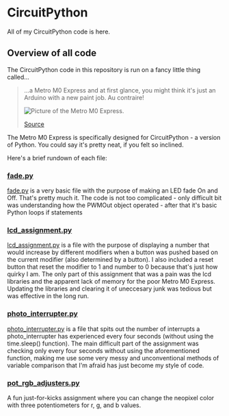 # CircuitPython

All of my CircuitPython code is here.

## Overview of all code

The CircuitPython code in this repository is run on a fancy little thing called...
> ...a Metro M0 Express and at first glance, you might think it's just an Arduino with a new paint job.  Au contraire!
>
> ![Picture of the Metro M0 Express.](https://cdn-shop.adafruit.com/970x728/3505-06.jpg "The Metro M0 Express")
> 
> [Source](https://cvilleschools.instructure.com/courses/26602/assignments/173747?module_item_id=480883)

The Metro M0 Express is specifically designed for CircuitPython - a version of Python. You could say it's pretty neat, if you felt so inclined.

Here's a brief rundown of each file:

### [fade.py](https://github.com/clyman88/Engineering-3/blob/master/CircuitPython/fade.py)

[fade.py](https://github.com/clyman88/Engineering-3/blob/master/CircuitPython/fade.py) is a very basic file with the purpose of making an LED fade On and Off.
That's pretty much it. The code is not too complicated - only difficult bit was understanding how the PWMOut object operated - after that it's basic Python loops if statements

### [lcd_assignment.py](https://github.com/clyman88/Engineering-3/blob/master/CircuitPython/lcd_assignment.py)

[lcd_assignment.py](https://github.com/clyman88/Engineering-3/blob/master/CircuitPython/lcd_assignment.py) is a file with the purpose of displaying a number that would increase by different modifiers when a button was pushed based on the current modifier (also determined by a button). I also included
a reset button that reset the modifier to 1 and number to 0 because that's just how quirky I am. The only part of this assignment that was a pain was the lcd libraries and the apparent lack of memory for
the poor Metro M0 Express. Updating the libraries and clearing it of uneccesary junk was tedious but was effective in the long run.

### [photo_interrupter.py](https://github.com/clyman88/Engineering-3/blob/master/CircuitPython/photo_interrupter.py)

[photo_interrupter.py](https://github.com/clyman88/Engineering-3/blob/master/CircuitPython/photo_interrupter.py) is a file that spits out the number of interrupts
a photo_interrupter has experienced every four seconds (without using the time.sleep() function).
The main difficult part of the assignment was checking only every four seconds without using the aforementioned function, making me use some very messy and unconventional methods of variable comparison that I'm afraid
has just become my style of code.

### [pot_rgb_adjusters.py](https://github.com/clyman88/Engineering-3/blob/master/CircuitPython/pot_rgb_adjusters.py)

A fun just-for-kicks assignment where you can change the neopixel color with three potentiometers for r, g, and b values.

 


